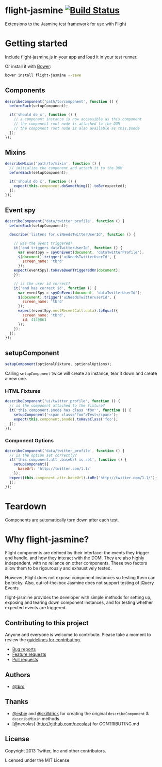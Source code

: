 flight-jasmine [![Build Status](https://travis-ci.org/twitter/flight-jasmine.png?branch=master)](http://travis-ci.org/twitter/flight-jasmine)
==============

Extensions to the Jasmine test framework for use with [Flight](https://github.com/twitter/flight)

# Getting started

Include [flight-jasmine.js](https://raw.github.com/twitter/flight-jasmine/master/lib/flight-jasmine.js)
in your app and load it in your test runner.

Or install it with [Bower](https://github.com/twitter/bower):

```bash
bower install flight-jasmine --save
```

## Components

```javascript
describeComponent('path/to/component', function () {
  beforeEach(setupComponent);

  it('should do x', function () {
    // a component instance is now accessible as this.component
    // the component root node is attached to the DOM
    // the component root node is also available as this.$node
  });
});
```

## Mixins

```javascript
describeMixin('path/to/mixin', function () {
  // initialize the component and attach it to the DOM
  beforeEach(setupComponent);

  it('should do x', function () {
    expect(this.component.doSomething()).toBe(expected);
  });
});
```

## Event spy

```javascript
describeComponent('data/twitter_profile', function () {
  beforeEach(setupComponent);

  describe('listens for uiNeedsTwitterUserId', function () {

    // was the event triggered?
    it('and triggers dataTwitterUserId', function () {
      var eventSpy = spyOnEvent(document, 'dataTwitterProfile');
      $(document).trigger('uiNeedsTwitterUserId', {
        screen_name: 'tbrd'
      });
    expect(eventSpy).toHaveBeenTriggeredOn(document);
    });

    // is the user id correct?
    it('and has correct id', function () {
      var eventSpy = spyOnEvent(document, 'dataTwitterUserId');
      $(document).trigger('uiNeedsTwitteruserId', {
        screen_name: 'tbrd'
      });
      expect(eventSpy.mostRecentCall.data).toEqual({
        screen_name: 'tbrd',
        id: 4149861
      });
    });
  });
});
```

## setupComponent

```javascript
setupComponent(optionalFixture, optionalOptions);
```

Calling `setupComponent` twice will create an instance, tear it down and create a new one.

### HTML Fixtures

```javascript
describeComponent('ui/twitter_profile', function () {
  // is the component attached to the fixture?
  it('this.component.$node has class "foo"', function () {
    setupComponent('<span class="foo">Test</span>');
    expect(this.component.$node).toHaveClass('foo');
  });
});
```

### Component Options

```javascript
describeComponent('data/twitter_profile', function () {
  // is the option set correctly?
  it('this.component.attr.baseUrl is set', function () {
    setupComponent({
      baseUrl: 'http://twitter.com/1.1/'
    });
  expect(this.component.attr.baseUrl).toBe('http://twitter.com/1.1/');
  });
});
```

# Teardown

Components are automatically torn down after each test.

# Why flight-jasmine?

Flight components are defined by their interface: the events they trigger and handle, and how they interact with the DOM. They are also highly independent, with no reliance on other components. These two factors allow them to be rigourously and exhaustively tested.

However, Flight does not expose component instances so testing them can be tricky. Also, out-of-the-box Jasmine does not support testing of jQuery Events.

flight-jasmine provides the developer with simple methods for setting up, exposing and tearing down component instances, and for testing whether expected events are triggered.

## Contributing to this project

Anyone and everyone is welcome to contribute. Please take a moment to
review the [guidelines for contributing](CONTRIBUTING.md).

* [Bug reports](CONTRIBUTING.md#bugs)
* [Feature requests](CONTRIBUTING.md#features)
* [Pull requests](CONTRIBUTING.md#pull-requests)

## Authors

+ [@tbrd](http://github.com/tbrd)

## Thanks

+ [@esbie](http://github.com/esbie) and [@skilldrick](http://github.com/skilldrick) for creating the original `describeComponent` & `describeMixin` methods
+ [@necolas] (http://github.com/necolas) for CONTRIBUTING.md

## License

Copyright 2013 Twitter, Inc and other contributors.

Licensed under the MIT License
